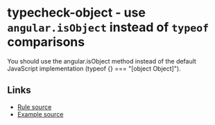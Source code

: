 <!-- WARNING: Generated documentation. Edit docs and examples in the rule and examples file ('rules/typecheck-object.js', 'examples/typecheck-object.js'). -->

# typecheck-object - use `angular.isObject` instead of `typeof` comparisons

You should use the angular.isObject method instead of the default JavaScript implementation (typeof {} === "[object Object]").

## Links

* [Rule source](../rules/typecheck-object.js)
* [Example source](../examples/typecheck-object.js)
